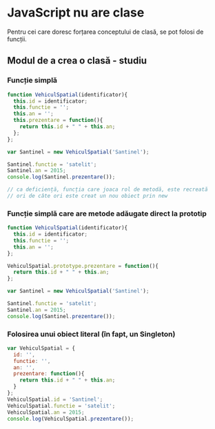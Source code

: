 # JavaScript nu are clase

Pentru cei care doresc forțarea conceptului de clasă, se pot folosi de funcții.

## Modul de a crea o clasă - studiu

### Funcție simplă

```javascript
function VehiculSpatial(identificator){
  this.id = identificator;
  this.functie = '';
  this.an = '';
  this.prezentare = function(){
    return this.id + " " + this.an;
  };
};

var Santinel = new VehiculSpatial('Santinel');

Santinel.functie = 'satelit';
Santinel.an = 2015;
console.log(Santinel.prezentare());

// ca deficiență, funcția care joaca rol de metodă, este recreată
// ori de câte ori este creat un nou obiect prin new
```

### Funcție simplă care are metode adăugate direct la prototip

```javascript
function VehiculSpatial(identificator){
  this.id = identificator;
  this.functie = '';
  this.an = '';
};

VehiculSpatial.prototype.prezentare = function(){
  return this.id + " " + this.an;
};

var Santinel = new VehiculSpatial('Santinel');

Santinel.functie = 'satelit';
Santinel.an = 2015;
console.log(Santinel.prezentare());
```

### Folosirea unui obiect literal (în fapt, un Singleton)

```javascript
var VehiculSpatial = {
  id: '',
  functie: '',
  an: '',
  prezentare: function(){
    return this.id + " " + this.an;
  }
};
VehiculSpatial.id = 'Santinel';
VehiculSpatial.functie = 'satelit';
VehiculSpatial.an = 2015;
console.log(VehiculSpatial.prezentare());
```
